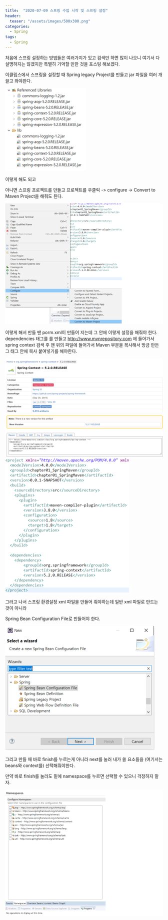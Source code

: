```yaml
---
title:  "2020-07-09 스프링 수업 시작 및 스프링 설정"
header:
  teaser: "/assets/images/500x300.png"
categories: 
  - Spring
tags:
  - Spring
---
```


처음에 스프링 설정하는 방법들은 여러가지가 있고 검색만 하면 많이 나오니 여기서 다 설명하지는 않겠지만 특별히 기억할 만한 것을 포스팅 해보겠다.

이클립스에서 스프링을 설정할 때 Spring legacy Project를 만들고 jar 파일을 여러 개 끌고 와야한다.

<img src="/assets/img/20200709/jarfile.png">

이렇게 해도 되고

아니면 스프링 프로젝트를 만들고 프로젝트를 우클릭 -> configure -> Convert to Maven Project을 해줘도 된다.

![img](/assets/img/20200709/convert.png)

이렇게 해서 만들 땐 porm.xml이 만들어 지는데 그 안에 이렇게 설정을 해줘야 한다.
dependencies 태그를 를 만들고 http://www.mvnrepository.com 에 들어가서 spring context 검색 후 맨 위의 파일에 들어가서 Maven 부분을 복사해서 방금 만든 그 태그 안에 복사 붙여넣기를 해야한다.

<img src="/assets/img/20200709/Maven.png">

<img src="/assets/img/20200709/prom.png">

그러고 나서 스프링 환경설정 xml 파일을 만들어 줘야하는데 일반 xml 파일로 만드는 것이 아니라 

Spring Bean Configuration File로 만들어야 한다.


<img src="/assets/img/20200709/context.png">

그리고 만들 때 바로 finish를 누르는게 아니라 next를 눌러 내가 쓸 요소들을 (여기서는 beans와 context를) 선택해줘야한다.

만약 바로 finish를 눌러도 밑에 namespace를 누르면 선택할 수 있으니 걱정하지 말자.

<img src="/assets/img/20200709/namespace.png">

